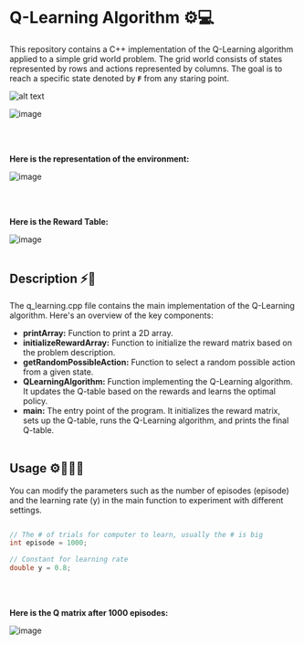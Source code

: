 
# Q-Learning Algorithm ⚙️💻

This repository contains a C++ implementation of the Q-Learning algorithm applied to a simple grid world problem. The grid world consists of states represented by rows and actions represented by columns. 
The goal is to reach a specific state denoted by **`F`** from any staring point.

![alt text](<Screenshot from 2024-03-25 14-49-46.png>)


![image](https://github.com/SarahAbuirmeileh/QLearningAlgorithm/assets/127017088/122e742f-4a92-4ae9-8fdb-7c526a423338)

<br> <br>

**Here is the representation of the environment:**

![image](https://github.com/SarahAbuirmeileh/QLearningAlgorithm/assets/127017088/5bbb5abe-9c6c-47c9-aabc-00d2a858bcce)

<br> <br>

**Here is the Reward Table:**

![image](https://github.com/SarahAbuirmeileh/QLearningAlgorithm/assets/127017088/f04f109e-1c01-4278-9345-4195fd094867)
<br> <br>


## Description ⚡️📑
The q_learning.cpp file contains the main implementation of the Q-Learning algorithm. Here's an overview of the key components:

* **printArray:** Function to print a 2D array.
* **initializeRewardArray:** Function to initialize the reward matrix based on the problem description.
* **getRandomPossibleAction:** Function to select a random possible action from a given state.
* **QLearningAlgorithm:** Function implementing the Q-Learning algorithm. It updates the Q-table based on the rewards and learns the optimal policy.
* **main:** The entry point of the program. It initializes the reward matrix, sets up the Q-table, runs the Q-Learning algorithm, and prints the final Q-table.
<br> <br>

## Usage ⚙️👩🏻‍💻
You can modify the parameters such as the number of episodes (episode) and the learning rate (y) in the main function to experiment with different settings.

``` c++

// The # of trials for computer to learn, usually the # is big
int episode = 1000;

// Constant for learning rate
double y = 0.8;
```

<br><br>

**Here is the Q matrix after 1000 episodes:**

![image](https://github.com/SarahAbuirmeileh/QLearningAlgorithm/assets/127017088/4d826762-2d48-4336-b853-9eb5af0066f0)
